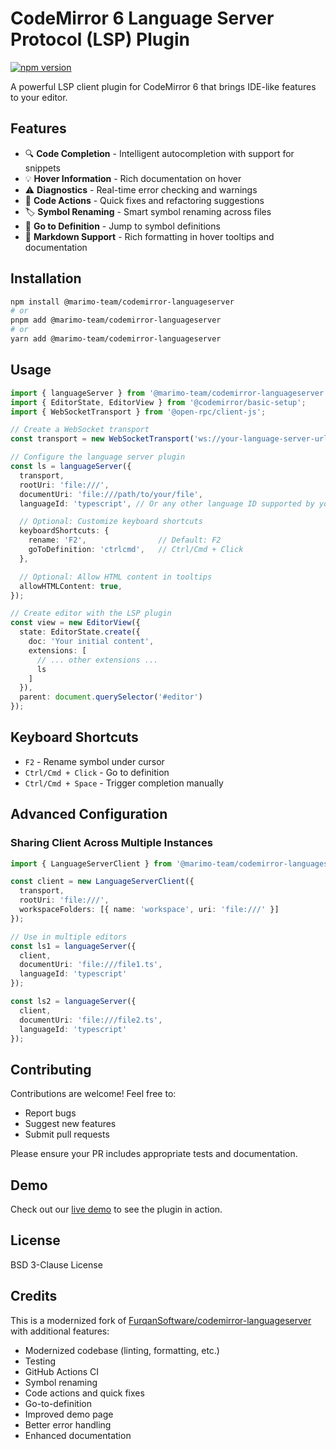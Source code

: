 # CodeMirror 6 Language Server Protocol (LSP) Plugin

[![npm version](https://badge.fury.io/js/@marimo-team/codemirror-languageserver.svg)](https://www.npmjs.com/package/@marimo-team/codemirror-languageserver)

A powerful LSP client plugin for CodeMirror 6 that brings IDE-like features to your editor.

## Features

- 🔍 **Code Completion** - Intelligent autocompletion with support for snippets
- 💡 **Hover Information** - Rich documentation on hover
- ⚠️ **Diagnostics** - Real-time error checking and warnings
- 🔄 **Code Actions** - Quick fixes and refactoring suggestions
- 🏷️ **Symbol Renaming** - Smart symbol renaming across files
- 🎯 **Go to Definition** - Jump to symbol definitions
- 🎨 **Markdown Support** - Rich formatting in hover tooltips and documentation

## Installation

```bash
npm install @marimo-team/codemirror-languageserver
# or
pnpm add @marimo-team/codemirror-languageserver
# or
yarn add @marimo-team/codemirror-languageserver
```

## Usage

```typescript
import { languageServer } from '@marimo-team/codemirror-languageserver';
import { EditorState, EditorView } from '@codemirror/basic-setup';
import { WebSocketTransport } from '@open-rpc/client-js';

// Create a WebSocket transport
const transport = new WebSocketTransport('ws://your-language-server-url');

// Configure the language server plugin
const ls = languageServer({
  transport,
  rootUri: 'file:///',
  documentUri: 'file:///path/to/your/file',
  languageId: 'typescript', // Or any other language ID supported by your LSP

  // Optional: Customize keyboard shortcuts
  keyboardShortcuts: {
    rename: 'F2',                // Default: F2
    goToDefinition: 'ctrlcmd',   // Ctrl/Cmd + Click
  },

  // Optional: Allow HTML content in tooltips
  allowHTMLContent: true,
});

// Create editor with the LSP plugin
const view = new EditorView({
  state: EditorState.create({
    doc: 'Your initial content',
    extensions: [
      // ... other extensions ...
      ls
    ]
  }),
  parent: document.querySelector('#editor')
});
```

## Keyboard Shortcuts

- `F2` - Rename symbol under cursor
- `Ctrl/Cmd + Click` - Go to definition
- `Ctrl/Cmd + Space` - Trigger completion manually

## Advanced Configuration

### Sharing Client Across Multiple Instances

```typescript
import { LanguageServerClient } from '@marimo-team/codemirror-languageserver';

const client = new LanguageServerClient({
  transport,
  rootUri: 'file:///',
  workspaceFolders: [{ name: 'workspace', uri: 'file:///' }]
});

// Use in multiple editors
const ls1 = languageServer({
  client,
  documentUri: 'file:///file1.ts',
  languageId: 'typescript'
});

const ls2 = languageServer({
  client,
  documentUri: 'file:///file2.ts',
  languageId: 'typescript'
});
```

## Contributing

Contributions are welcome! Feel free to:

- Report bugs
- Suggest new features
- Submit pull requests

Please ensure your PR includes appropriate tests and documentation.

## Demo

Check out our [live demo](https://github.com/mscolnick/codemirror-languageserver/tree/main/demo) to see the plugin in action.

## License

BSD 3-Clause License

## Credits

This is a modernized fork of [FurqanSoftware/codemirror-languageserver](https://github.com/FurqanSoftware/codemirror-languageserver) with additional features:

- Modernized codebase (linting, formatting, etc.)
- Testing
- GitHub Actions CI
- Symbol renaming
- Code actions and quick fixes
- Go-to-definition
- Improved demo page
- Better error handling
- Enhanced documentation
